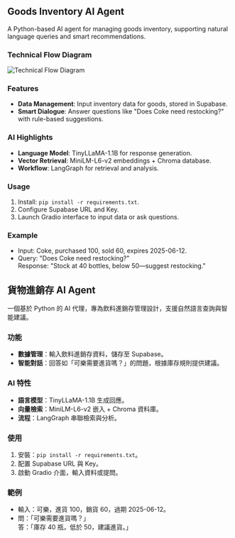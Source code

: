 ## Goods Inventory AI Agent

A Python-based AI agent for managing goods inventory, supporting natural language queries and smart recommendations.
### Technical Flow Diagram
![Technical Flow Diagram](Untitled_diagram_Mermaid_Chart-2025-07-02-033143.png)
### Features
- **Data Management**: Input inventory data for goods, stored in Supabase.
- **Smart Dialogue**: Answer questions like "Does Coke need restocking?" with rule-based suggestions.

### AI Highlights
- **Language Model**: TinyLLaMA-1.1B for response generation.
- **Vector Retrieval**: MiniLM-L6-v2 embeddings + Chroma database.
- **Workflow**: LangGraph for retrieval and analysis.

### Usage
1. Install: `pip install -r requirements.txt`.
2. Configure Supabase URL and Key.
3. Launch Gradio interface to input data or ask questions.

### Example
- Input: Coke, purchased 100, sold 60, expires 2025-06-12.
- Query: "Does Coke need restocking?"  
  Response: "Stock at 40 bottles, below 50—suggest restocking."




## 貨物進銷存 AI Agent

一個基於 Python 的 AI 代理，專為飲料進銷存管理設計，支援自然語言查詢與智能建議。

### 功能
- **數據管理**：輸入飲料進銷存資料，儲存至 Supabase。
- **智能對話**：回答如「可樂需要進貨嗎？」的問題，根據庫存規則提供建議。

### AI 特性
- **語言模型**：TinyLLaMA-1.1B 生成回應。
- **向量檢索**：MiniLM-L6-v2 嵌入 + Chroma 資料庫。
- **流程**：LangGraph 串聯檢索與分析。

### 使用
1. 安裝：`pip install -r requirements.txt`。
2. 配置 Supabase URL 與 Key。
3. 啟動 Gradio 介面，輸入資料或提問。

### 範例
- 輸入：可樂，進貨 100，銷貨 60，過期 2025-06-12。
- 問：「可樂需要進貨嗎？」  
  答：「庫存 40 瓶，低於 50，建議進貨。」



